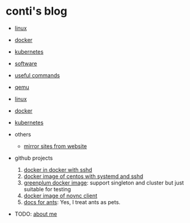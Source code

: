 # conti's blog

* [linux](linux/README.md)
* [docker](docker/README.md)
* [kubernetes](kubernetes/README.md)
* [software](software/README.md)
  

* [useful commands](commands/README.md)
* [qemu](qemu/README.md)
* [linux](linux/README.md)
* [docker](docker/README.md)
* [kubernetes](kubernetes/README.md)
* others
    + [mirror sites from website](mirror.sites.from.website.md)
* github projects
    1. [docker in docker with sshd](https://github.com/ben-wangz/docker-dind-sshd)
    2. [docker image of centos with systemd and sshd](https://github.com/ben-wangz/docker-systemd)
    3. [greenplum docker image](https://github.com/ben-wangz/greenplum-docker):
       support singleton and cluster but just suitable for testing
    4. [docker image of novnc client](https://github.com/ben-wangz/docker-novnc)
    5. [docs for ants](https://github.com/ben-wangz/ant-doc): Yes, I treat ants as pets.
* TODO: [about me](ben.wangz.md)